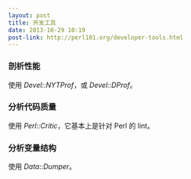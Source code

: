 ```yaml
---
layout: post
title: 开发工具
date: 2013-10-29 10:19
post-link: http://perl101.org/developer-tools.html
---
```


### 剖析性能

使用 *Devel::NYTProf*，或 *Devel::DProf*。

### 分析代码质量

使用 *Perl::Critic*，它基本上是针对 Perl 的 lint。

### 分析变量结构

使用 *Data::Dumper*。
